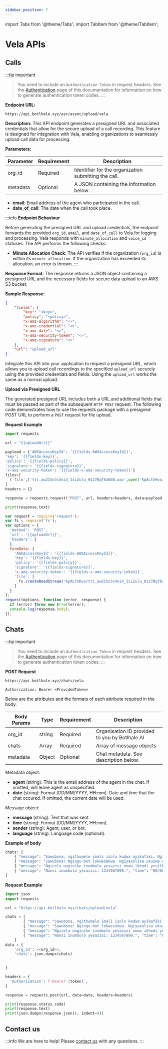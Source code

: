 ```yaml
---
sidebar_position: 7
---
```


import Tabs from '@theme/Tabs';
import TabItem from '@theme/TabItem';

# Vela APIs

## Calls

:::tip important
> You need to include an `Authentication Token` in request headers. See the [Authentication](API.md#authentication) page of this documentation for information on how to generate authentication token codes.
:::

**Endpoint URL:**
```
https://api.botlhale.xyz/asr/async/upload/vela
```

**Description:**
This API endpoint generates a presigned URL and associated credentials that allow for the secure upload of a call recording. This feature is designed for integration with Vela, enabling organizations to seamlessly upload call data for processing.

**Parameters:**

| Parameter      | Requirement | Description                                              |
|----------------|-------------|----------------------------------------------------------|
| org_id         | Required    | Identifier for the organization submitting the call.     |
| metadata       | Optional    | A JSON containing the information below.              |

- **email**: Email address of the agent who participated in the call.
- **date_of_call**: The date when the call took place.                     

:::info **Endpoint Behaviour**

Before generating the presigned URL and upload credentials, the endpoint forwards the provided `org_id`, `email`, and `date_of_call` to Vela for logging and processing. Vela responds with `minute_allocation` and `voice_id` statuses. The API performs the following checks:

- **Minute Allocation Check:** The API verifies if the organization (`org_id`) is within its `minute_allocation`. If the organization has exceeded its allocation, an error is thrown.
:::


**Response Format**: The response returns a JSON object containing a presigned URL and the necessary fields for secure data upload to an AWS S3 bucket.

**Sample Response:**
```json
{
    "fields": {
        "key": "<key>",
        "policy": "<policy>",
        "x-amz-algorithm": "<>",
        "x-amz-credential": "<>",
        "x-amz-date": "<>",
        "x-amz-security-token": "<>",
        "x-amz-signature": "<>"
    },
    "url": "upload_url"
}
```

Integrate this API into your application to request a presigned URL, which allows you to upload call recordings to the specified `upload_url` securely using the provided credentials and fields. Using the `upload_url` works the same as a normal upload.


**Upload via Presigned URL**

The generated presigned URL includes both a URL and additional fields that must be passed as part of the subsequent `HTTP POST` request. The following code demonstrates how to use the requests package with a presigned POST URL to perform a `POST` request for file upload.

**Request Example**

<Tabs>
<TabItem value="py" label="Python" default>

```py
import requests

url = "{{uploadUrl}}"

payload = {'AWSAccessKeyId': '{{fields-AWSAccessKeyId}}',
'key': '{{fields-key}}',
'policy': '{{fields-policy}}',
'signature': '{{fields-signature}}',
'x-amz-security-token': '{{fields-x-amz-security-token}}'}
files=[
  ('file',('tts_aw215n3s4ni4_IsiZulu_H127Bqf8aN08.wav',open('KpALthHva/tts_aw215n3s4ni4_IsiZulu_H127Bqf8aN08.wav','rb'),'audio/wav'))
]
headers = {}

response = requests.request("POST", url, headers=headers, data=payload, files=files)

print(response.text)

```

</TabItem>
<TabItem value="nodejs" label="NodeJs - Request" >

```js 
var request = require('request');
var fs = require('fs');
var options = {
  'method': 'POST',
  'url': '{{uploadUrl}}',
  'headers': {
  },
  formData: {
    'AWSAccessKeyId': '{{fields-AWSAccessKeyId}}',
    'key': '{{fields-key}}',
    'policy': '{{fields-policy}}',
    'signature': '{{fields-signature}}',
    'x-amz-security-token': '{{fields-x-amz-security-token}}',
    'file': [
      fs.createReadStream('KpALthHva/tts_aw215n3s4ni4_IsiZulu_H127Bqf8aN08.wav')
    ]
  }
};
request(options, function (error, response) {
  if (error) throw new Error(error);
  console.log(response.body);
});


```

</TabItem>
</Tabs>





## Chats

:::tip important
> You need to include an `Authentication Token` in request headers. See the [Authentication](API.md#authentication) page of this documentation for information on how to generate authentication token codes.
:::

**POST Request**

```
https://api.botlhale.xyz/chats/vela
```

`Authorization: Bearer <ProvidedToken>`

Below are the attributes and the formats of each attribute required in the body.

| Body Params      | Type   | Requirement | Description                                              |
|------------------|--------|-------------|----------------------------------------------------------|
| org_id            | string | Required    | Organisation ID provided to you by Botlhale AI           |
| chats            | Array  | Required    | Array of message objects                                 |
| metadata         | Object | Optional    | Chat metadata. See description below.                    |

Metadata object: 
- **agent** (string): This is the email address of the agent in the chat. If omitted, will leave agent as unspecified.
- **date** (string): Format (DD/MM/YYYY, HH:mm). Date and time that the chat occured. If omitted, the current date will be used.      


Message object: 
- **message** (string): Text that was sent.                       
 - **time** (string): Format (DD/MM/YYYY, HH:mm).                  
 - **sender** (string): Agent, user, or bot.                       
 - **language** (string): Language code (optional).  

**Example of body**

```python 
chats: [ 
    { "message": "Sawubona, ngithumele imali izolo kodwa ayikafiki. Ngingenzani?", "time": "06/08/2024, 09:15", "sender": "user", "language": "zu-ZA" }, 
    { "message": "Sawubona! Ngingu-bot lokwesekwa. Ngiyaxolisa ukuzwa ukuthi imali ayikafiki. Ake sibheke ndawonye.", "time": "06/08/2024, 09:15", "sender": "bot", "language": "zu-ZA" }, 
    { "message": "Ngicela unginike inombolo yesazisi noma ikhodi yesithenjwa yokuthumela imali.", "time": "06/08/2024, 09:16", "sender": "bot", "language": "zu-ZA" }, 
    { "message": "Nansi inombolo yesazisi: 1234567890.", "time": "06/08/2024, 09:17", "sender": "user", "language": "zu-ZA" }
]

```

**Request Example**

```python 
import json
import requests

url = "https://api.botlhale.xyz/chats/upload/vela"

chats = [ 
        { "message": "Sawubona, ngithumele imali izolo kodwa ayikafiki. Ngingenzani?", "time": "06/08/2024, 09:15", "sender": "user", "language": "zu-ZA" }, 
        { "message": "Sawubona! Ngingu-bot lokwesekwa. Ngiyaxolisa ukuzwa ukuthi imali ayikafiki. Ake sibheke ndawonye.", "time": "06/08/2024, 09:15", "sender": "bot", "language": "zu-ZA" }, 
        { "message": "Ngicela unginike inombolo yesazisi noma ikhodi yesithenjwa yokuthumela imali.", "time": "06/08/2024, 09:16", "sender": "bot", "language": "zu-ZA" }, 
        { "message": "Nansi inombolo yesazisi: 1234567890.", "time": "06/08/2024, 09:17", "sender": "user", "language": "zu-ZA" }
    ]
data = {
    'org_id': <<org_id>>,
    'chats': json.dumps(chats)

    
}

headers = {
  'Authorization': f'Bearer {token}',
}

response = requests.post(url, data=data, headers=headers)

print(response.status_code)
print(response.text) 
print(json.dumps(response.json(), indent=4))
```



## Contact us

:::info
We are here to help! Please [contact us](mailto:support@botlhale.ai) with any questions.
:::